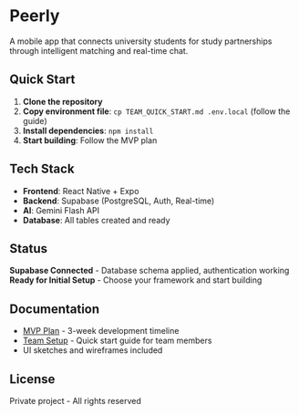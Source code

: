 # Peerly

A mobile app that connects university students for study partnerships through intelligent matching and real-time chat.

## Quick Start

1. **Clone the repository**
2. **Copy environment file**: `cp TEAM_QUICK_START.md .env.local` (follow the guide)
3. **Install dependencies**: `npm install`
4. **Start building**: Follow the MVP plan

## Tech Stack

- **Frontend**: React Native + Expo
- **Backend**: Supabase (PostgreSQL, Auth, Real-time)
- **AI**: Gemini Flash API
- **Database**: All tables created and ready

## Status

 **Supabase Connected** - Database schema applied, authentication working  
 **Ready for Initial Setup** - Choose your framework and start building

## Documentation

- [MVP Plan](./docs/peerly-mobile-mvp.plan.md) - 3-week development timeline
- [Team Setup](./docs/TEAM_QUICK_START.md) - Quick start guide for team members
- UI sketches and wireframes included

## License

Private project - All rights reserved
